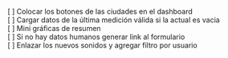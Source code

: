 
[ ] Colocar los botones de las ciudades en el dashboard  
[ ] Cargar datos de la última medición válida si la actual es vacia  
[ ] Mini gráficas de resumen  
[ ] Si no hay datos humanos generar link al formulario  
[ ] Enlazar los nuevos sonidos y agregar filtro por usuario  
